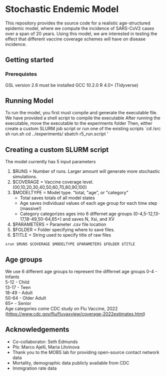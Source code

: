 # Stochastic Endemic Model
This repository provides the source code for a realistic age-structured epidemic model, where we compute the incidence of SARS-CoV2 cases over a span of 
20 years. Using this model, we are interested in testing the effect that different vaccine coverage schemes will have on disease incidence. 

## Getting started
### Prerequistes
GSL version 2.6 must be installed 
GCC 10.2.0
R 4.0+ (Tidyverse) 
		
## Running Model
To run the model, you first must compile and generate the executable file. 
We have provided a shell script to compile the executable 
After running the executable, move the executable to the experiments folder
Then, either create a custom SLURM job script or run one of the existing scripts 
`cd /src
 sh run.sh 
cd ../experiments/
sbatch r5_run.script ' 

## Creating a custom SLURM script 

The model currently has 5 input parameters 
	
1. $RUNS = Number of runs. Larger amount will generate more stochastic simulations.
2. $COVERAGE = Vaccine coverage level. (00,10,20,30,40,50,60,70,80,90,100)
3. $MODELTYPE = Model type. "total, "age", or "category"
    - Total saves totals of all model states
    - Age saves individuasl values of each age group for each time step (massive!) 
    - Category categorizes ages into 6 differnet age groups (0-4,5-12,13-17,18-49,50-64,65+) and saves N, Xsi, and XV 
4. $PARAMETERS = Parameter .csv file location
5. $FOLDER = Folder specifying where to save files.
6. $TITLE = String used to specify title of raw files
	
`srun $RUNS $COVERAGE $MODELTYPE $PARAMETERS $FOLDER $TITLE`

## Age groups
We use 6 different age groups to represent the differnet age groups
0-4 - Infants <br> 
5-12 - Child <br>
13-17 - Teen <br> 
18-49 - Adult <br> 
50-64 - Older Adult <br>
65+ - Senior <br> 
Age categories come CDC study on Flu Vaccine, 2022 (https://www.cdc.gov/flu/fluvaxview/coverage-2022estimates.html)
## Acknowledgements
- Co-collaborator: Seth Edmunds
- PIs: Marco Ajelli, Maria Litvinova 
- Thank you to the MOBS lab for providing open-source contact network data
- Mortality, demographic data publicly available from CDC
- Immigration rate data  
	  
		
